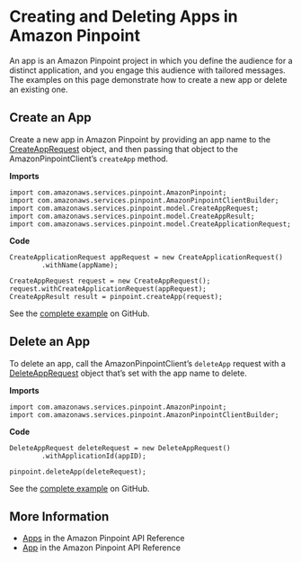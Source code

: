 # Creating and Deleting Apps in Amazon Pinpoint<a name="examples-pinpoint-create-app"></a>

An app is an Amazon Pinpoint project in which you define the audience for a distinct application, and you engage this audience with tailored messages\. The examples on this page demonstrate how to create a new app or delete an existing one\.

## Create an App<a name="create-an-app"></a>

Create a new app in Amazon Pinpoint by providing an app name to the [CreateAppRequest](https://docs.aws.amazon.com/sdk-for-java/v1/reference/com/amazonaws/services/pinpoint/model/CreateAppRequest.html) object, and then passing that object to the AmazonPinpointClient’s `createApp` method\.

 **Imports** 

```
import com.amazonaws.services.pinpoint.AmazonPinpoint;
import com.amazonaws.services.pinpoint.AmazonPinpointClientBuilder;
import com.amazonaws.services.pinpoint.model.CreateAppRequest;
import com.amazonaws.services.pinpoint.model.CreateAppResult;
import com.amazonaws.services.pinpoint.model.CreateApplicationRequest;
```

 **Code** 

```
CreateApplicationRequest appRequest = new CreateApplicationRequest()
		.withName(appName);

CreateAppRequest request = new CreateAppRequest();
request.withCreateApplicationRequest(appRequest);
CreateAppResult result = pinpoint.createApp(request);
```

See the [complete example](https://github.com/awsdocs/aws-doc-sdk-examples/blob/master/java/example_code/pinpoint/src/main/java/com/example/pinpoint/CreateApp.java) on GitHub\.

## Delete an App<a name="delete-an-app"></a>

To delete an app, call the AmazonPinpointClient’s `deleteApp` request with a [DeleteAppRequest](https://docs.aws.amazon.com/sdk-for-java/v1/reference/com/amazonaws/services/pinpoint/model/DeleteAppRequest.html) object that’s set with the app name to delete\.

 **Imports** 

```
import com.amazonaws.services.pinpoint.AmazonPinpoint;
import com.amazonaws.services.pinpoint.AmazonPinpointClientBuilder;
```

 **Code** 

```
DeleteAppRequest deleteRequest = new DeleteAppRequest()
		.withApplicationId(appID);

pinpoint.deleteApp(deleteRequest);
```

See the [complete example](https://github.com/awsdocs/aws-doc-sdk-examples/blob/master/java/example_code/pinpoint/src/main/java/com/example/pinpoint/DeleteApp.java) on GitHub\.

## More Information<a name="more-information"></a>
+  [Apps](http://docs.aws.amazon.com/pinpoint/latest/apireference/rest-api-apps.html) in the Amazon Pinpoint API Reference
+  [App](http://docs.aws.amazon.com/pinpoint/latest/apireference/rest-api-app.html) in the Amazon Pinpoint API Reference